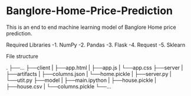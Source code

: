 # Banglore-Home-Price-Prediction
This is an end to end machine learning model of Banglore Home price prediction. 

Required Libraries
-1. NumPy
-2. Pandas
-3. Flask
-4. Request
-5. Sklearn

File structure

.
├──...
├──client
|   ├──app.html
|   ├──app.js
|   └──app.css
├──server
|    ├──artifacts
|       ├──columns.json
|       └──home.pickle
|    ├──server.py
|    └──utit.py
├──model
|    ├──main.ipython
|    ├──house.pickle
|    ├──house.csv
|    └──columns.pickle
└──...
